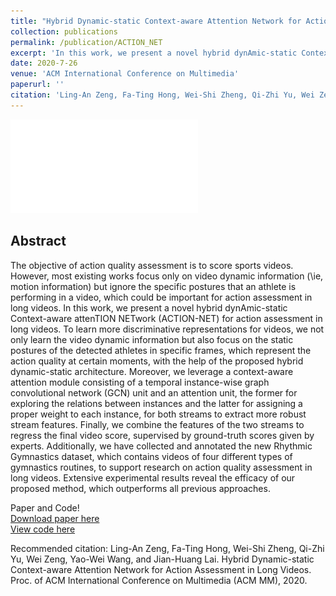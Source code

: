 ```yaml
---
title: "Hybrid Dynamic-static Context-aware Attention Network for Action Assessment in Long Videos"
collection: publications
permalink: /publication/ACTION_NET
excerpt: 'In this work, we present a novel hybrid dynAmic-static Context-aware attenTION NETwork (ACTION-NET) for action assessment in long videos'
date: 2020-7-26
venue: 'ACM International Conference on Multimedia'
paperurl: ''
citation: 'Ling-An Zeng, Fa-Ting Hong, Wei-Shi Zheng, Qi-Zhi Yu, Wei Zeng, Yao-Wei Wang, and Jian-Huang Lai. Hybrid Dynamic-static Context-aware Attention Network for Action Assessment in Long Videos. Proc. of ACM International Conference on Multimedia (ACM MM), 2020.'
---
```

<!-- <img src='/Projects/Learning-to-Rank/1842-framework.jpg'> -->
![avatar](/Projects/ACTION-NET/pipeline.pdf)
## Abstract
The objective of action quality assessment is to score sports videos. However, most existing works focus only on video dynamic information (\ie, motion information) but ignore the specific postures that an athlete is performing in a video, which could be important for action assessment in long videos. In this work, we present a novel hybrid dynAmic-static Context-aware attenTION NETwork (ACTION-NET) for action assessment in long videos. To learn more discriminative representations for videos, we not only learn the video dynamic information but also focus on the static postures of the detected athletes in specific frames, which represent the action quality at certain moments, with the help of the proposed hybrid dynamic-static architecture. Moreover, we leverage a context-aware attention module consisting of a temporal instance-wise graph convolutional network (GCN) unit and an attention unit, the former for exploring the relations between instances and the latter for assigning a proper weight to each instance, for both streams to extract more robust stream features. Finally, we combine the features of the two streams to regress the final video score, supervised by ground-truth scores given by experts. Additionally, we have collected and annotated the new Rhythmic Gymnastics dataset, which contains videos of four different types of gymnastics routines, to support research on action quality assessment in long videos. Extensive experimental results reveal the efficacy of our proposed method, which outperforms all previous approaches. 


Paper and Code!  
[Download paper here](https://arxiv.org/abs/2008.05977)  
[View code here](https://github.com/lingan1996/ACTION-NET)




Recommended citation: Ling-An Zeng, Fa-Ting Hong, Wei-Shi Zheng, Qi-Zhi Yu, Wei Zeng, Yao-Wei Wang, and Jian-Huang Lai. Hybrid Dynamic-static Context-aware Attention Network for Action Assessment in Long Videos. Proc. of ACM International Conference on Multimedia (ACM MM), 2020.